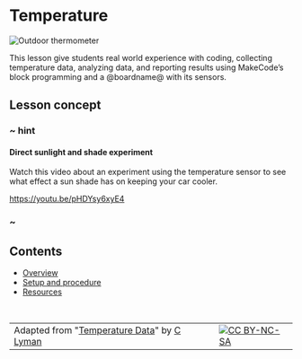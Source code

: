 # Temperature

![Outdoor thermometer](/static/courses/ucp-science/temperature/heat-of-day.jpg)

This lesson give students real world experience with coding, collecting temperature data, analyzing data, and reporting results using MakeCode’s block programming and a @boardname@ with its sensors.

## Lesson concept

### ~ hint

#### Direct sunlight and shade experiment

Watch this video about an experiment using the temperature sensor to see what effect
a sun shade has on keeping your car cooler.

https://youtu.be/pHDYsy6xyE4

### ~

## Contents

* [Overview](/courses/ucp-science/temperature/overview)
* [Setup and procedure](/courses/ucp-science/temperature/setup-procedure)
* [Resources](/courses/ucp-science/temperature/resources)

<br/>

| | | |
|-|-|-|
| Adapted from "[Temperature Data](https://drive.google.com/open?id=1X6FeANka2qcMC2ZFQgSSxEoHxsQc--6a0Pk9xxMOwE8)" by [C Lyman](http://utahcoding.org) | | [![CC BY-NC-SA](https://licensebuttons.net/l/by-nc-sa/4.0/80x15.png)](https://creativecommons.org/licenses/by-nc-sa/4.0/) |
